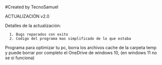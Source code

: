 #Created by TecnoSamuel

ACTUALIZACIÓN v2.0

  Detalles de la actualización:
  
      1. Bugs reparados con exito
      2. Codigo del programa mas simplificado de lo que estaba
      
Programa para optimizar tu pc, borra los archivos cache de la carpeta temp y puede borrar por completo el OneDrive de windows 10, (en windows 11 no se si funciona)

